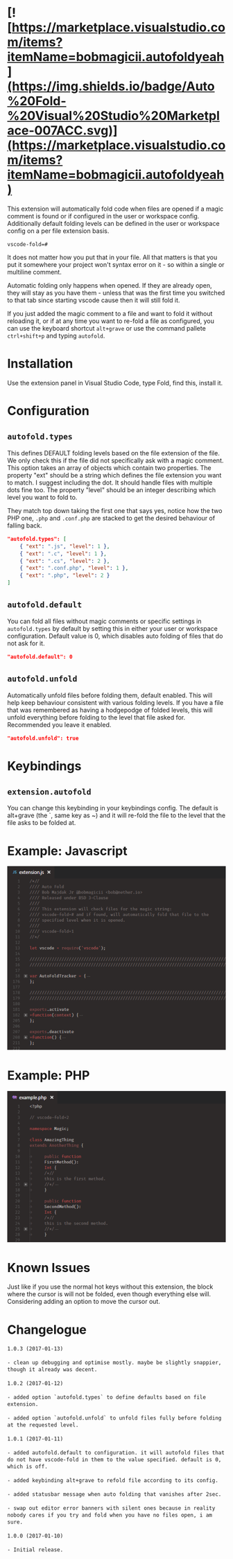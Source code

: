 # [![https://marketplace.visualstudio.com/items?itemName=bobmagicii.autofoldyeah](https://img.shields.io/badge/Auto%20Fold-%20Visual%20Studio%20Marketplace-007ACC.svg)](https://marketplace.visualstudio.com/items?itemName=bobmagicii.autofoldyeah)

This extension will automatically fold code when files are opened if a magic comment is found or if configured in the user or workspace config. Additionally default folding levels can be defined in the user or workspace config on a per file extension basis.

	vscode-fold=#

It does not matter how you put that in your file. All that matters is that you put it somewhere your project won't syntax error on it - so within a single or multiline comment.

Automatic folding only happens when opened. If they are already open, they will stay as you have them - unless that was the first time you switched to that tab since starting vscode cause then it will still fold it.

If you just added the magic comment to a file and want to fold it without reloading it, or if at any time you want to re-fold a file as configured, you can use the keyboard shortcut `alt+grave` or use the command pallete `ctrl+shift+p` and typing `autofold`.

# Installation

Use the extension panel in Visual Studio Code, type Fold, find this, install it.

# Configuration

## `autofold.types`

This defines DEFAULT folding levels based on the file extension of the file. We only check this if the file did not specifically ask with a magic comment. This option takes an array of objects which contain two properties. The property "ext" should be a string which defines the file extension you want to match. I suggest including the dot. It should handle files with multiple dots fine too. The property "level" should be an integer describing which level you want to fold to.

They match top down taking the first one that says yes, notice how the two PHP one, `.php` and `.conf.php` are stacked to get the desired behaviour of falling back.

```json
"autofold.types": [
	{ "ext": ".js", "level": 1 },
	{ "ext": ".c", "level": 1 },
	{ "ext": ".cs", "level": 2 },
	{ "ext": ".conf.php", "level": 1 },
	{ "ext": ".php", "level": 2 }
]
```

## `autofold.default`

You can fold all files without magic comments or specific settings in `autofold.types` by default by setting this in either your user or workspace configuration. Default value is 0, which disables auto folding of files that do not ask for it.

```json
"autofold.default": 0
```

## `autofold.unfold`

Automatically unfold files before folding them, default enabled. This will help keep behaviour consistent with various folding levels. If you have a file that was remembered as having a hodgepodge of folded levels, this will unfold everything before folding to the level that file asked for. Recommended you leave it enabled.

```json
"autofold.unfold": true
```

# Keybindings

## `extension.autofold`

You can change this keybinding in your keybindings config. The default is alt+grave (the `, same key as ~) and it will re-fold the file to the level that the file asks to be folded at.

# Example: Javascript

![Javascript](images/example-js.png)

# Example: PHP

![Javascript](images/example-php.png)

# Known Issues

Just like if you use the normal hot keys without this extension, the block where the cursor is will not be folded, even though everything else will. Considering adding an option to move the cursor out.

# Changelogue

```
1.0.3 (2017-01-13)

- clean up debugging and optimise mostly. maybe be slightly snappier, though it already was decent.

1.0.2 (2017-01-12)

- added option `autofold.types` to define defaults based on file extension.

- added option `autofold.unfold` to unfold files fully before folding at the requested level.

1.0.1 (2017-01-11)

- added autofold.default to configuration. it will autofold files that do not have vscode-fold in them to the value specified. default is 0, which is off.

- added keybinding alt+grave to refold file according to its config.

- added statusbar message when auto folding that vanishes after 2sec.

- swap out editor error banners with silent ones because in reality nobody cares if you try and fold when you have no files open, i am sure.

1.0.0 (2017-01-10)

- Initial release.
```
